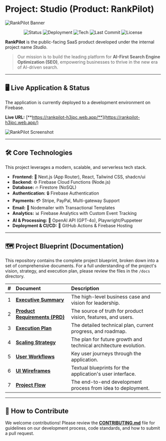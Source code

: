 # Project: Studio (Product: RankPilot)

![RankPilot Banner](https://placehold.co/800x200/7c3aed/ffffff?text=RankPilot&font=lato)

<p align="center">
  <img src="https://img.shields.io/badge/status-in%20development-orange" alt="Status" />
  <img src="https://img.shields.io/badge/deployment-Firebase-FFCA28?logo=firebase&logoColor=white" alt="Deployment" />
  <img src="https://img.shields.io/badge/tech-Next.js-000000?logo=nextdotjs&logoColor=white" alt="Tech" />
  <img src="https://img.shields.io/github/last-commit/Rizz-Vii/studio" alt="Last Commit" />
  <img src="https://img.shields.io/badge/license-MIT-blue" alt="License" />
</p>

**RankPilot** is the public-facing SaaS product developed under the internal project name *Studio*.

> Our mission is to build the leading platform for **AI-First Search Engine Optimization (SEO)**, empowering businesses to thrive in the new era of AI-driven search.

---

## 🖥️ Live Application & Status

The application is currently deployed to a development environment on Firebase.

**Live URL:** [**https://rankpilot-h3jpc.web.app/**](https://rankpilot-h3jpc.web.app/)

![RankPilot Screenshot](https://placehold.co/600x400/f3f4f6/374151?text=RankPilot+Dashboard+Screenshot&font=lato)

---

## 🛠️ Core Technologies

This project leverages a modern, scalable, and serverless tech stack.

*   **Frontend:** 🎨 Next.js (App Router), React, Tailwind CSS, shadcn/ui
*   **Backend:** ⚙️ Firebase Cloud Functions (Node.js)
*   **Database:** 🔥 Firestore (NoSQL)
*   **Authentication:** 🔒 Firebase Authentication
*   **Payments:** 💳 Stripe, PayPal, Multi-gateway Support
*   **Email:** 📧 Nodemailer with Transactional Templates
*   **Analytics:** 📊 Firebase Analytics with Custom Event Tracking
*   **AI & Processing:** 🧠 OpenAI API (GPT-4o), Playwright/Puppeteer
*   **Deployment & CI/CD:** 🚀 GitHub Actions & Firebase Hosting

---

## 🗺️ Project Blueprint (Documentation)

This repository contains the complete project blueprint, broken down into a set of comprehensive documents. For a full understanding of the project's vision, strategy, and execution plan, please review the files in the `/docs` directory.

| # | Document | Description |
| :-: | :--- | :--- |
| 1 | **[Executive Summary](./docs/01_EXECUTIVE_SUMMARY.md)** | The high-level business case and vision for leadership. |
| 2 | **[Product Requirements (PRD)](./docs/02_PRODUCT_REQUIREMENTS_DOCUMENT.md)**| The source of truth for product vision, features, and users. |
| 3 | **[Execution Plan](./docs/03_EXECUTION_PLAN.md)** | The detailed technical plan, current progress, and roadmap. |
| 4 | **[Scaling Strategy](./docs/04_SCALING_STRATEGY.md)** | The plan for future growth and technical architecture evolution. |
| 5 | **[User Workflows](./docs/05_USER_WORKFLOWS.md)** | Key user journeys through the application. |
| 6 | **[UI Wireframes](./docs/06_UI_WIREFRAME_DESCRIPTIONS.md)** | Textual blueprints for the application's user interface. |
| 7 | **[Project Flow](./docs/07_PROJECT_FLOW.md)** | The end-to-end development process from idea to deployment. |

---

## 🤝 How to Contribute

We welcome contributions! Please review the **[CONTRIBUTING.md](./CONTRIBUTING.md)** file for guidelines on our development process, code standards, and how to submit a pull request.